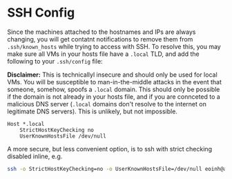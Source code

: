 # SSH Config

Since the machines attached to the hostnames and IPs are always changing, you will get contatnt notifications to remove them from `.ssh/known_hosts` while trying to access with SSH. To resolve this, you may make sure all VMs in your hosts file have a `.local` TLD, and add the following to your `.ssh/config` file:

**Disclaimer:** This is technicallyl insecure and should only be used for local VMs. You will be susceptible to man-in-the-middle attacks in the event that someone, somehow, spoofs a `.local` domain. This should only be possible if the domain is not already in your hosts file, and if you are connceted to a malicious DNS server (`.local` domains don't resolve to the internet on legitimate DNS servers). This is unlikely, but not impossible.

```
Host *.local
    StrictHostKeyChecking no
    UserKnownHostsFile /dev/null
```

A more secure, but less convenient option, is to ssh with strict checking disabled inline, e.g.

```sh
ssh -o StrictHostKeyChecking=no -o UserKnownHostsFile=/dev/null eoinh@al2023-node1.local
```